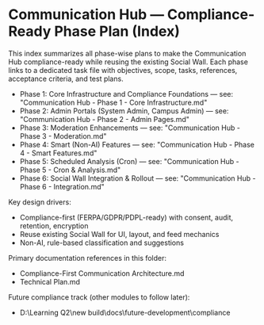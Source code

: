# Communication Hub — Compliance-Ready Phase Plan (Index)

This index summarizes all phase-wise plans to make the Communication Hub compliance-ready while reusing the existing Social Wall. Each phase links to a dedicated task file with objectives, scope, tasks, references, acceptance criteria, and test plans.

- Phase 1: Core Infrastructure and Compliance Foundations — see: "Communication Hub - Phase 1 - Core Infrastructure.md"
- Phase 2: Admin Portals (System Admin, Campus Admin) — see: "Communication Hub - Phase 2 - Admin Pages.md"
- Phase 3: Moderation Enhancements — see: "Communication Hub - Phase 3 - Moderation.md"
- Phase 4: Smart (Non-AI) Features — see: "Communication Hub - Phase 4 - Smart Features.md"
- Phase 5: Scheduled Analysis (Cron) — see: "Communication Hub - Phase 5 - Cron & Analysis.md"
- Phase 6: Social Wall Integration & Rollout — see: "Communication Hub - Phase 6 - Integration.md"

Key design drivers:
- Compliance-first (FERPA/GDPR/PDPL-ready) with consent, audit, retention, encryption
- Reuse existing Social Wall for UI, layout, and feed mechanics
- Non-AI, rule-based classification and suggestions

Primary documentation references in this folder:
- Compliance-First Communication Architecture.md
- Technical Plan.md

Future compliance track (other modules to follow later):
- D:\Learning Q2\new build\docs\future-development\compliance

